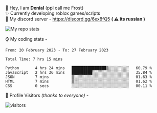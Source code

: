 🤚 Hey, I am **Denial** (ppl call me Frost)  
✨ Currently developing roblox games/scripts  
💎  My discord server - https://discord.gg/6ex8fQ5 **( ⚠ its russian )**  

<img alt="My repo stats" src="https://github-readme-stats.vercel.app/api?username=FrostX-Official&show_icons=true&theme=radical">

⌚ My coding stats -

<!--START_SECTION:waka-->

```text
From: 20 February 2023 - To: 27 February 2023

Total Time: 7 hrs 15 mins

Python       4 hrs 24 mins   ███████████████▒░░░░░░░░░   60.79 %
JavaScript   2 hrs 36 mins   █████████░░░░░░░░░░░░░░░░   35.84 %
JSON         7 mins          ▒░░░░░░░░░░░░░░░░░░░░░░░░   01.63 %
HTML         7 mins          ▒░░░░░░░░░░░░░░░░░░░░░░░░   01.62 %
CSS          0 secs          ░░░░░░░░░░░░░░░░░░░░░░░░░   00.11 %
```

<!--END_SECTION:waka-->

🧥 Profile Visitors *(thanks to everyone)* -  
  
![visitors](https://visitor-badge.glitch.me/badge?page_id=FrostX-Official.FrostX-Official)
